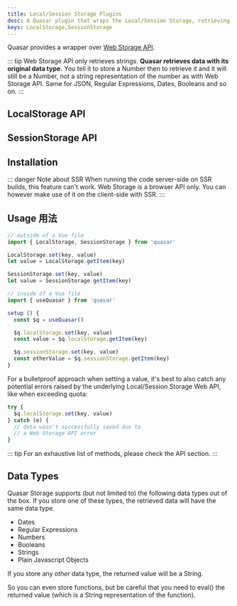 ```yaml
---
title: Local/Session Storage Plugins
desc: A Quasar plugin that wraps the Local/Session Storage, retrieving data with its original JS type.
keys: LocalStorage,SessionStorage
---
```


Quasar provides a wrapper over [Web Storage API](https://developer.mozilla.org/en-US/docs/Web/API/Web_Storage_API).

::: tip
Web Storage API only retrieves strings. **Quasar retrieves data with its original data type.** You tell it to store a Number then to retrieve it and it will still be a Number, not a string representation of the number as with Web Storage API. Same for JSON, Regular Expressions, Dates, Booleans and so on.
:::

## LocalStorage API

<doc-api file="LocalStorage" />

## SessionStorage API

<doc-api file="SessionStorage" />

## Installation
<doc-installation :plugins="['LocalStorage', 'SessionStorage']" />

::: danger Note about SSR
When running the code server-side on SSR builds, this feature can't work. Web Storage is a browser API only. You can however make use of it on the client-side with SSR.
:::

## Usage 用法

```js
// outside of a Vue file
import { LocalStorage, SessionStorage } from 'quasar'

LocalStorage.set(key, value)
let value = LocalStorage.getItem(key)

SessionStorage.set(key, value)
let value = SessionStorage.getItem(key)
```

```js
// inside of a Vue file
import { useQuasar } from 'quasar'

setup () {
  const $q = useQuasar()

  $q.localStorage.set(key, value)
  const value = $q.localStorage.getItem(key)

  $q.sessionStorage.set(key, value)
  const otherValue = $q.sessionStorage.getItem(key)
}
```

For a bulletproof approach when setting a value, it's best to also catch any potential errors raised by the underlying Local/Session Storage Web API, like when exceeding quota:

```js
try {
  $q.localStorage.set(key, value)
} catch (e) {
  // data wasn't successfully saved due to
  // a Web Storage API error
}
```

::: tip
For an exhaustive list of methods, please check the API section.
:::

## Data Types

Quasar Storage supports (but not limited to) the following data types out of the box. If you store one of these types, the retrieved data will have the same data type.

* Dates
* Regular Expressions
* Numbers
* Booleans
* Strings
* Plain Javascript Objects

If you store any *other* data type, the returned value will be a String.

So you can even store functions, but be careful that you need to eval() the returned value (which is a String representation of the function).
